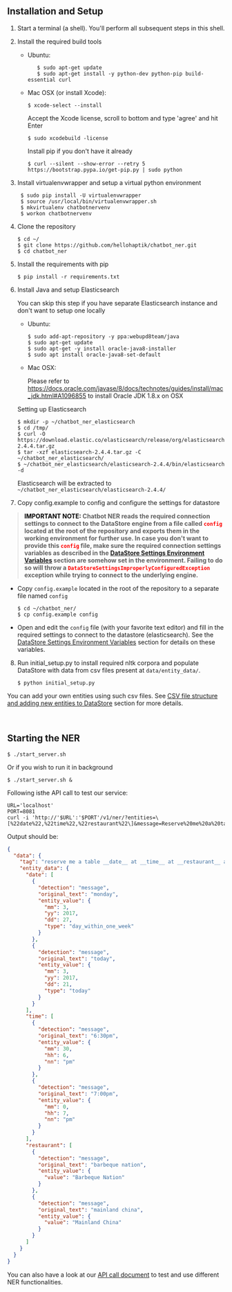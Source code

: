 ## Installation and Setup

1. Start a terminal (a shell). You'll perform all subsequent steps in this shell.
2. Install the required build tools

   - Ubuntu:

     ```shell
        $ sudo apt-get update
        $ sudo apt-get install -y python-dev python-pip build-essential curl
     ```

   - Mac OSX (or install Xcode):

     ```shell
     $ xcode-select --install
     ```

     Accept the Xcode license, scroll to bottom and type 'agree' and hit Enter

     ```shell
     $ sudo xcodebuild -license
     ```

     Install pip if you don't have it already

     ```shell
     $ curl --silent --show-error --retry 5 https://bootstrap.pypa.io/get-pip.py | sudo python
     ```


3. Install virtualenvwrapper and setup a virtual python environment

   ```shell
    $ sudo pip install -U virtualenvwrapper
    $ source /usr/local/bin/virtualenvwrapper.sh
    $ mkvirtualenv chatbotnervenv
    $ workon chatbotnervenv
   ```

4. Clone the repository

   ```shell
   $ cd ~/
   $ git clone https://github.com/hellohaptik/chatbot_ner.git
   $ cd chatbot_ner
   ```

5. Install the requirements with pip

   ```shell
   $ pip install -r requirements.txt
   ```

6. Install Java and setup Elasticsearch

    You can skip this step if you have separate Elasticsearch instance and don't want to setup one locally

    -  Ubuntu:

        ```shell
        $ sudo add-apt-repository -y ppa:webupd8team/java
        $ sudo apt-get update
        $ sudo apt-get -y install oracle-java8-installer
        $ sudo apt install oracle-java8-set-default
        ```

    - Mac OSX:

        Please refer to https://docs.oracle.com/javase/8/docs/technotes/guides/install/mac_jdk.html#A1096855 to install Oracle JDK 1.8.x on OSX

    Setting up Elasticsearch

    ```shell
    $ mkdir -p ~/chatbot_ner_elasticsearch
    $ cd /tmp/
    $ curl -O https://download.elastic.co/elasticsearch/release/org/elasticsearch/distribution/tar/elasticsearch/2.4.4/elasticsearch-2.4.4.tar.gz
    $ tar -xzf elasticsearch-2.4.4.tar.gz -C ~/chatbot_ner_elasticsearch/
    $ ~/chatbot_ner_elasticsearch/elasticsearch-2.4.4/bin/elasticsearch -d
    ```

     Elasticsearch will be extracted to `~/chatbot_ner_elasticsearch/elasticsearch-2.4.4/`


7. Copy config.example to config and configure the settings for datastore

 > **<span style="color:black"> IMPORTANT NOTE:</span> Chatbot NER reads the required connection settings to connect to the DataStore engine from a file called <span style="color:red">`config`</span> located at the root of the repository and exports them in the working environment for further use. In case you don't want to provide this <span style="color:red">`config`</span> file, make sure the required connection settings variables as described in the [DataStore Settings Environment Variables](#dseve) section are somehow set in the environment. Failing to do so will throw a <span style="color:red">`DataStoreSettingsImproperlyConfiguredException`</span> exception while trying to connect to the underlying engine.**

-    Copy `config.example` located in the root of the repository to a separate file named `config`

     ```shell
     $ cd ~/chatbot_ner/
     $ cp config.example config
     ```

- Open and edit the `config` file (with your favorite text editor) and fill in the required settings to connect to the datastore (elasticsearch). See the [DataStore Settings Environment Variables](#dseve) section for details on these variables.

8. Run initial_setup.py to install required nltk corpora and populate DataStore with data from csv files present at `data/entity_data/`.


   ```shell
   $ python initial_setup.py
   ```

You can add your own entities using such csv files. See [CSV file structure and adding new entities to DataStore](/docs/adding_entities.md) section for more details.


​        
## Starting the NER

   ```shell
   $ ./start_server.sh
   ```

   Or if you wish to run it in background

   ```shell
   $ ./start_server.sh &
   ```

Following isthe API call to test our service:

```shell
URL='localhost'
PORT=8081
curl -i 'http://'$URL':'$PORT'/v1/ner/?entities=\[%22date%22,%22time%22,%22restaurant%22\]&message=Reserve%20me%20a%20table%20today%20at%206:30pm%20at%20Mainland%20China%20and%20on%20Monday%20at%207:00pm%20at%20Barbeque%20Nation'
```

Output should be:

```json
{
  "data": {
    "tag": "reserve me a table __date__ at __time__ at __restaurant__ and on __date__ at __time__ at __restaurant__",
    "entity_data": {
      "date": [
        {
          "detection": "message",
          "original_text": "monday",
          "entity_value": {
            "mm": 3,
            "yy": 2017,
            "dd": 27,
            "type": "day_within_one_week"
          }
        },
        {
          "detection": "message",
          "original_text": "today",
          "entity_value": {
            "mm": 3,
            "yy": 2017,
            "dd": 21,
            "type": "today"
          }
        }
      ],
      "time": [
        {
          "detection": "message",
          "original_text": "6:30pm",
          "entity_value": {
            "mm": 30,
            "hh": 6,
            "nn": "pm"
          }
        },
        {
          "detection": "message",
          "original_text": "7:00pm",
          "entity_value": {
            "mm": 0,
            "hh": 7,
            "nn": "pm"
          }
        }
      ],
      "restaurant": [
        {
          "detection": "message",
          "original_text": "barbeque nation",
          "entity_value": {
            "value": "Barbeque Nation"
          }
        },
        {
          "detection": "message",
          "original_text": "mainland china",
          "entity_value": {
            "value": "Mainland China"
          }
        }
      ]
    }
  }
}
```

You can also have a look at our [API call document](api_call.md) to test and use different NER functionalities.
